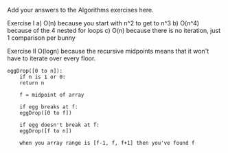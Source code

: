 Add your answers to the Algorithms exercises here.

Exercise I
    a) O(n) because you start with n^2 to get to n^3
    b) O(n^4) because of the 4 nested for loops
    c) O(n) because there is no iteration, just 1 comparison per bunny

Exercise II
    O(logn) because the recursive midpoints means that it won't have to iterate over every floor.

    eggDrop([0 to n]):
        if n is 1 or 0: 
        return n
        
        f = midpoint of array

        if egg breaks at f:
        eggDrop([0 to f])

        if egg doesn't break at f:
        eggDrop([f to n])

        when you array range is [f-1, f, f+1] then you've found f